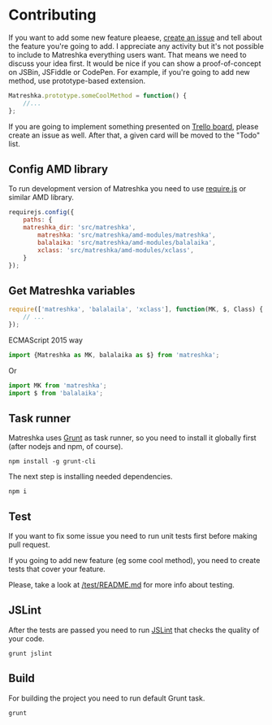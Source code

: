 Contributing
=======
If you want to add some new feature pleaese, [create an issue](https://github.com/finom/matreshka/issues) and tell about the feature you're going to add. I appreciate any activity but it's not possible to include to Matreshka everything users want. That means we need to discuss your idea first.
It would be nice if you can show a proof-of-concept on JSBin, JSFiddle or CodePen. For example, if you're going to add new method, use prototype-based extension.
```js
Matreshka.prototype.someCoolMethod = function() {
	//...
};
```

If you are going to implement something presented on [Trello board](https://trello.com/b/E5KcQESk/matreshka-js-features), please create an issue as well. After that, a given card will be moved to the "Todo" list.


Config AMD library
------
To run development version of Matreshka you need to use [require.js](http://requirejs.org/) or similar AMD library.
```js
requirejs.config({
	paths: {
	matreshka_dir: 'src/matreshka',
        matreshka: 'src/matreshka/amd-modules/matreshka',
        balalaika: 'src/matreshka/amd-modules/balalaika',
        xclass: 'src/matreshka/amd-modules/xclass',
	}
});
```

Get Matreshka variables
-------
```js
require(['matreshka', 'balalaila', 'xclass'], function(MK, $, Class) {
	// ...
});
```

ECMAScript 2015 way
```js
import {Matreshka as MK, balalaika as $} from 'matreshka';
```

Or
```js
import MK from 'matreshka';
import $ from 'balalaika';
```

Task runner
-------
Matreshka uses [Grunt](http://gruntjs.com/) as task runner, so you need to install it globally first (after nodejs and npm, of course).
```
npm install -g grunt-cli
```
The next step is installing needed dependencies.
```
npm i
```

Test
------
If you want to fix some issue you need to run unit tests first before making pull request.

If you going to add new feature (eg some cool method), you need to create tests that cover your feature.

Please, take a look at [/test/README.md](/test/README.md) for more info about testing.


JSLint
------
After the tests are passed you need to run [JSLint](http://www.jslint.com/) that checks the quality of your code.
```
grunt jslint
```

Build
------
For building the project you need to run default Grunt task.
```
grunt
```

